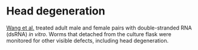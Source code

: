 # Head degeneration
[Wang et al.](https://pubmed.ncbi.nlm.nih.gov/32973031/) treated adult male and female pairs with double-stranded RNA (dsRNA) _in vitro_. Worms that detached from the culture flask were monitored for other visible defects, including head degeneration. 
